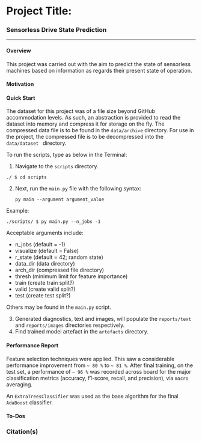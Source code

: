 # Project Title:
### Sensorless Drive State Prediction
___
#### Overview
This project was carried out with the aim to predict the state of sensorless machines based on information as regards their present state of operation.


#### Motivation


#### Quick Start
The dataset for this project was of a file size beyond GitHub accommodation levels. As such, an abstraction is provided to read the dataset into memory and compress it for storage on the fly. The compressed data file is to be found in the `data/archive` directory. For use in the project, the compressed file is to be decompressed into the `data/dataset
` directory.

To run the scripts, type as below in the Terminal:
1. Navigate to the `scripts` directory.
```
./ $ cd scripts
```
2. Next, run the `main.py` file with the following syntax:

    `py main --argument argument_value`

Example:

```
./scripts/ $ py main.py --n_jobs -1
```
Acceptable arguments include:
- n_jobs (default = -1)
- visualize (default = False)
- r_state (default = 42; random state)
- data_dir (data directory)
- arch_dir (compressed file directory)
- thresh (minimum limit for feature importance)
- train (create train split?)
- valid (create valid split?)
- test (create test split?)

Others may be found in the `main.py` script.

3. Generated diagnostics, text and images, will populate the `reports/text` and `reports/images` directories respectively.
4. Find trained model artefact in the `artefacts` directory.


#### Performance Report
Feature selection techniques were applied. This saw a considerable performance improvement from `~ 80 %` to `~ 81 %`.
After final training, on the test set, a performance of `~ 96 %` was recorded across board for the major classification metrics (accuracy, f1-score, recall, and precision), via `macro` averaging.

An `ExtraTreesClassifier` was used as the base algorithm for the final `AdaBoost` classifier.



#### To-Dos

### Citation(s)

